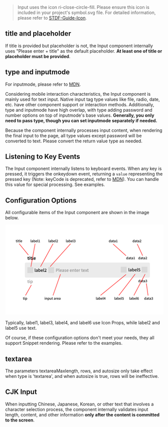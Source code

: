 > Input uses the icon ri-close-circle-fill. Please ensure this icon is included in your project's symbol.svg file. For detailed information, please refer to [STDF-Guide-Icon](https://stdf.design/guide/icon).

## title and placeholder

If title is provided but placeholder is not, the Input component internally uses "Please enter + title" as the default placeholder. **At least one of title or placeholder must be provided**.

## type and inputmode

For inputmode, please refer to [MDN](https://developer.mozilla.org/zh-CN/docs/Web/HTML/Global_attributes/inputmode).

Considering mobile interaction characteristics, the Input component is mainly used for text input. Native input tag type values like file, radio, date, etc. have other component support or interaction methods. Additionally, type and inputmode have high overlap, with type adding password and number options on top of inputmode's base values. **Generally, you only need to pass type, though you can set inputmode separately if needed.**

Because the component internally processes input content, when rendering the final input to the page, all type values except password will be converted to text. Please convert the return value type as needed.

## Listening to Key Events

The Input component internally listens to keyboard events. When any key is pressed, it triggers the onkeydown event, returning a `value` representing the pressed key (Note: keyCode is deprecated, refer to [MDN](https://developer.mozilla.org/zh-CN/docs/Web/API/KeyboardEvent/keyCode)). You can handle this value for special processing. See examples.

## Configuration Options

All configurable items of the Input component are shown in the image below.

<img src="input_en.png" alt="input config" title="Input Configuration Items">

Typically, label1, label3, label4, and label6 use Icon Props, while label2 and label5 use text.

Of course, if these configuration options don't meet your needs, they all support Snippet rendering. Please refer to the examples.

## textarea

The parameters textareaMaxlength, rows, and autosize only take effect when type is 'textarea', and when autosize is true, rows will be ineffective.

## CJK Input

When inputting Chinese, Japanese, Korean, or other text that involves a character selection process, the component internally validates input length, content, and other information **only after the content is committed to the screen**.
